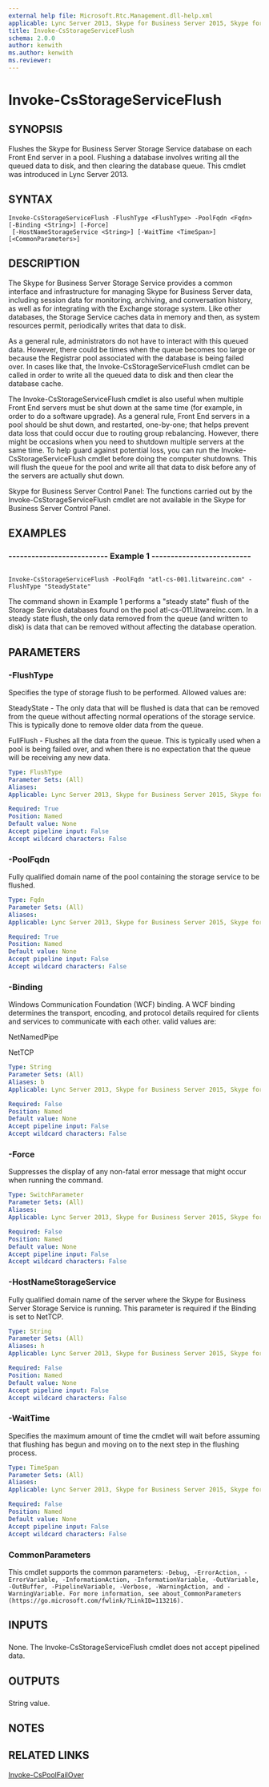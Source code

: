 ```yaml
---
external help file: Microsoft.Rtc.Management.dll-help.xml
applicable: Lync Server 2013, Skype for Business Server 2015, Skype for Business Server 2019
title: Invoke-CsStorageServiceFlush
schema: 2.0.0
author: kenwith
ms.author: kenwith
ms.reviewer:
---
```


# Invoke-CsStorageServiceFlush

## SYNOPSIS

Flushes the Skype for Business Server Storage Service database on each Front End server in a pool.
Flushing a database involves writing all the queued data to disk, and then clearing the database queue.
This cmdlet was introduced in Lync Server 2013.



## SYNTAX

```
Invoke-CsStorageServiceFlush -FlushType <FlushType> -PoolFqdn <Fqdn> [-Binding <String>] [-Force]
 [-HostNameStorageService <String>] [-WaitTime <TimeSpan>] [<CommonParameters>]
```

## DESCRIPTION

The Skype for Business Server Storage Service provides a common interface and infrastructure for managing Skype for Business Server data, including session data for monitoring, archiving, and conversation history, as well as for integrating with the Exchange storage system.
Like other databases, the Storage Service caches data in memory and then, as system resources permit, periodically writes that data to disk.

As a general rule, administrators do not have to interact with this queued data.
However, there could be times when the queue becomes too large or because the Registrar pool associated with the database is being failed over.
In cases like that, the Invoke-CsStorageServiceFlush cmdlet can be called in order to write all the queued data to disk and then clear the database cache.

The Invoke-CsStorageServiceFlush cmdlet is also useful when multiple Front End servers must be shut down at the same time (for example, in order to do a software upgrade).
As a general rule, Front End servers in a pool should be shut down, and restarted, one-by-one; that helps prevent data loss that could occur due to routing group rebalancing.
However, there might be occasions when you need to shutdown multiple servers at the same time.
To help guard against potential loss, you can run the Invoke-CsStorageServiceFlush cmdlet before doing the computer shutdowns.
This will flush the queue for the pool and write all that data to disk before any of the servers are actually shut down.

Skype for Business Server Control Panel: The functions carried out by the Invoke-CsStorageServiceFlush cmdlet are not available in the Skype for Business Server Control Panel.



## EXAMPLES

### -------------------------- Example 1 -------------------------- 
```

Invoke-CsStorageServiceFlush -PoolFqdn "atl-cs-001.litwareinc.com" -FlushType "SteadyState"
```

The command shown in Example 1 performs a "steady state" flush of the Storage Service databases found on the pool atl-cs-011.litwareinc.com.
In a steady state flush, the only data removed from the queue (and written to disk) is data that can be removed without affecting the database operation.


## PARAMETERS

### -FlushType

Specifies the type of storage flush to be performed.
Allowed values are:

SteadyState - The only data that will be flushed is data that can be removed from the queue without affecting normal operations of the storage service.
This is typically done to remove older data from the queue.

FullFlush - Flushes all the data from the queue.
This is typically used when a pool is being failed over, and when there is no expectation that the queue will be receiving any new data.



```yaml
Type: FlushType
Parameter Sets: (All)
Aliases: 
Applicable: Lync Server 2013, Skype for Business Server 2015, Skype for Business Server 2019

Required: True
Position: Named
Default value: None
Accept pipeline input: False
Accept wildcard characters: False
```

### -PoolFqdn
Fully qualified domain name of the pool containing the storage service to be flushed.

```yaml
Type: Fqdn
Parameter Sets: (All)
Aliases: 
Applicable: Lync Server 2013, Skype for Business Server 2015, Skype for Business Server 2019

Required: True
Position: Named
Default value: None
Accept pipeline input: False
Accept wildcard characters: False
```

### -Binding

Windows Communication Foundation (WCF) binding.
A WCF binding determines the transport, encoding, and protocol details required for clients and services to communicate with each other.
valid values are:

NetNamedPipe

NetTCP



```yaml
Type: String
Parameter Sets: (All)
Aliases: b
Applicable: Lync Server 2013, Skype for Business Server 2015, Skype for Business Server 2019

Required: False
Position: Named
Default value: None
Accept pipeline input: False
Accept wildcard characters: False
```

### -Force
Suppresses the display of any non-fatal error message that might occur when running the command.

```yaml
Type: SwitchParameter
Parameter Sets: (All)
Aliases: 
Applicable: Lync Server 2013, Skype for Business Server 2015, Skype for Business Server 2019

Required: False
Position: Named
Default value: None
Accept pipeline input: False
Accept wildcard characters: False
```

### -HostNameStorageService

Fully qualified domain name of the server where the Skype for Business Server Storage Service is running.
This parameter is required if the Binding is set to NetTCP.



```yaml
Type: String
Parameter Sets: (All)
Aliases: h
Applicable: Lync Server 2013, Skype for Business Server 2015, Skype for Business Server 2019

Required: False
Position: Named
Default value: None
Accept pipeline input: False
Accept wildcard characters: False
```

### -WaitTime
Specifies the maximum amount of time the cmdlet will wait before assuming that flushing has begun and moving on to the next step in the flushing process.

```yaml
Type: TimeSpan
Parameter Sets: (All)
Aliases: 
Applicable: Lync Server 2013, Skype for Business Server 2015, Skype for Business Server 2019

Required: False
Position: Named
Default value: None
Accept pipeline input: False
Accept wildcard characters: False
```

### CommonParameters
This cmdlet supports the common parameters: `-Debug, -ErrorAction, -ErrorVariable, -InformationAction, -InformationVariable, -OutVariable, -OutBuffer, -PipelineVariable, -Verbose, -WarningAction, and -WarningVariable. For more information, see about_CommonParameters (https://go.microsoft.com/fwlink/?LinkID=113216).`

## INPUTS

###  
None.
The Invoke-CsStorageServiceFlush cmdlet does not accept pipelined data.

## OUTPUTS

###  
String value.

## NOTES

## RELATED LINKS

[Invoke-CsPoolFailOver](Invoke-CsPoolFailOver.md)

